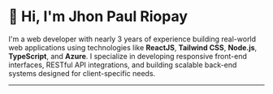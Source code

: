 # 👋 Hi, I'm Jhon Paul Riopay

I'm a web developer with nearly 3 years of experience building real-world web applications using technologies like **ReactJS**, **Tailwind CSS**, **Node.js**, **TypeScript**, and **Azure**. I specialize in developing responsive front-end interfaces, RESTful API integrations, and building scalable back-end systems designed for client-specific needs.

---
